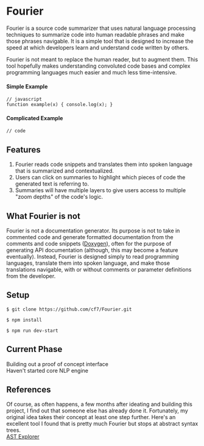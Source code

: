 # Fourier

Fourier is a source code summarizer that uses natural language processing techniques to summarize code into human readable phrases and make those phrases navigable. It is a simple tool that is designed to increase the speed at which developers learn and understand code written by others.

Fourier is not meant to replace the human reader, but to augment them. This tool hopefully makes understanding convoluted code bases and complex programming languages much easier and much less time-intensive.

#### Simple Example
~~~
// javascript
function example(x) { console.log(x); }
~~~
#### Complicated Example
~~~
// code
~~~

## Features

1) Fourier reads code snippets and translates them into spoken language that is summarized and contextualized.
2) Users can click on summaries to highlight which pieces of code the generated text is referring to.
3) Summaries will have multiple layers to give users access to multiple "zoom depths" of the code's logic.

## What Fourier is not

Fourier is not a documentation generator. Its purpose is not to take in commented code and generate formatted documentation from the comments and code snippets ([Doxygen](https://en.wikipedia.org/wiki/Doxygen)), often for the purpose of generating API documentation (although, this may become a feature eventually). Instead, Fourier is designed simply to read programming languages, translate them into spoken language, and make those translations navigable, with or without comments or parameter definitions from the developer.

## Setup
~~~
$ git clone https://github.com/cf7/Fourier.git

$ npm install

$ npm run dev-start
~~~

## Current Phase
Building out a proof of concept interface\
Haven't started core NLP engine

## References
Of course, as often happens, a few months after ideating and building this project, I find out that someone else has already done it. Fortunately, my original idea takes their concept at least one step further. Here's an excellent tool I found that is pretty much Fourier but stops at abstract syntax trees.\
[AST Explorer](https://astexplorer.net/)

